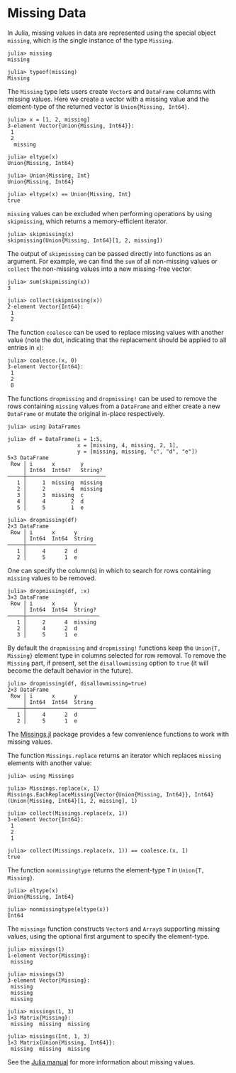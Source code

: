 # Missing Data

In Julia, missing values in data are represented using the special object `missing`, which is the single instance of the type `Missing`.

```jldoctest
julia> missing
missing

julia> typeof(missing)
Missing

```

The `Missing` type lets users create `Vector`s and `DataFrame` columns with missing values. Here we create a vector with a missing value and the element-type of the returned vector is `Union{Missing, Int64}`.

```jldoctest missings
julia> x = [1, 2, missing]
3-element Vector{Union{Missing, Int64}}:
 1
 2
  missing

julia> eltype(x)
Union{Missing, Int64}

julia> Union{Missing, Int}
Union{Missing, Int64}

julia> eltype(x) == Union{Missing, Int}
true

```

`missing` values can be excluded when performing operations by using `skipmissing`, which returns a memory-efficient iterator.

```jldoctest missings
julia> skipmissing(x)
skipmissing(Union{Missing, Int64}[1, 2, missing])

```

The output of `skipmissing` can be passed directly into functions as an argument. For example, we can find the `sum` of all non-missing values or `collect` the non-missing values into a new missing-free vector.

```jldoctest missings
julia> sum(skipmissing(x))
3

julia> collect(skipmissing(x))
2-element Vector{Int64}:
 1
 2

```

The function `coalesce` can be used to replace missing values with another value (note the dot, indicating that the replacement should be applied to all entries in `x`):

```jldoctest missings
julia> coalesce.(x, 0)
3-element Vector{Int64}:
 1
 2
 0

```

The functions `dropmissing` and `dropmissing!` can be used to remove the rows containing `missing` values from a `DataFrame` and either create a new `DataFrame` or mutate the original in-place respectively.

```jldoctest missings
julia> using DataFrames

julia> df = DataFrame(i = 1:5,
                      x = [missing, 4, missing, 2, 1],
                      y = [missing, missing, "c", "d", "e"])
5×3 DataFrame
 Row │ i      x        y
     │ Int64  Int64?   String?
─────┼─────────────────────────
   1 │     1  missing  missing
   2 │     2        4  missing
   3 │     3  missing  c
   4 │     4        2  d
   5 │     5        1  e

julia> dropmissing(df)
2×3 DataFrame
 Row │ i      x      y
     │ Int64  Int64  String
─────┼──────────────────────
   1 │     4      2  d
   2 │     5      1  e
```

One can specify the column(s) in which to search for rows containing `missing` values to be removed.

```jldoctest missings
julia> dropmissing(df, :x)
3×3 DataFrame
 Row │ i      x      y
     │ Int64  Int64  String?
─────┼───────────────────────
   1 │     2      4  missing
   2 │     4      2  d
   3 │     5      1  e
```

By default the `dropmissing` and `dropmissing!` functions keep the
`Union{T, Missing}` element type in columns selected for row removal. To remove
the `Missing` part, if present, set the `disallowmissing` option to `true` (it
will become the default behavior in the future).

```jldoctest missings
julia> dropmissing(df, disallowmissing=true)
2×3 DataFrame
 Row │ i      x      y
     │ Int64  Int64  String
─────┼──────────────────────
   1 │     4      2  d
   2 │     5      1  e
```

The [Missings.jl](https://github.com/JuliaData/Missings.jl) package provides a
few convenience functions to work with missing values.

The function `Missings.replace` returns an iterator which replaces `missing`
elements with another value:

```jldoctest missings
julia> using Missings

julia> Missings.replace(x, 1)
Missings.EachReplaceMissing{Vector{Union{Missing, Int64}}, Int64}(Union{Missing, Int64}[1, 2, missing], 1)

julia> collect(Missings.replace(x, 1))
3-element Vector{Int64}:
 1
 2
 1

julia> collect(Missings.replace(x, 1)) == coalesce.(x, 1)
true

```

The function `nonmissingtype` returns the element-type `T` in `Union{T, Missing}`.

```jldoctest missings
julia> eltype(x)
Union{Missing, Int64}

julia> nonmissingtype(eltype(x))
Int64

```

The `missings` function constructs `Vector`s and `Array`s supporting missing
values, using the optional first argument to specify the element-type.

```jldoctest missings
julia> missings(1)
1-element Vector{Missing}:
 missing

julia> missings(3)
3-element Vector{Missing}:
 missing
 missing
 missing

julia> missings(1, 3)
1×3 Matrix{Missing}:
 missing  missing  missing

julia> missings(Int, 1, 3)
1×3 Matrix{Union{Missing, Int64}}:
 missing  missing  missing

```

See the [Julia manual](https://docs.julialang.org/en/v1/manual/missing/) for more information about missing values.
